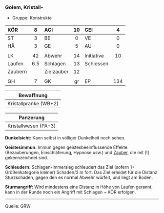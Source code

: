 ### Golem, Kristall-

- Gruppe: Konstrukte

| KÖR     |  8  | AGI        | 10  | GEI        |  4  |
| :------ | :-: | :--------- | :-: | :--------- | :-: |
| ST      |  3  | BE         |  0  | VE         |  0  |
| HÄ      |  3  | GE         |  5  | AU         |  0  |
|         |     |            |     |            |     |
| LK      | 42  | Abwehr     | 14  | Initiative | 10  |
| Laufen  | 6.5 | Schlagen   | 13  | Schiessen  |     |
| Zaubern |     | Zielzauber | 12  |            |     |
|         |     |            |     |            |     |
| GH      |  7  | GK         | gr  | EP         | 134 |

|      Bewaffnung       |
| :-------------------: |
| Kristallpranke (WB+2) |

|      Panzerung       |
| :------------------: |
| Kristallwesen (PA+3) |

**Dunkelsicht:** Kann selbst in völliger Dunkelheit noch sehen.

**Geistesimmun:** Immun gegen geistesbeeinflussende Effekte (Bezauberungen, Einschläferung, Hypnose usw.) und [Zauber](../../fanwerk/zauber/zauber.md), die mit [!] gekennzeichnet sind.

**Schleudern:** Schlagen-Immersieg schleudert das Ziel (sofern 1+ Größenkategorie kleiner) Schaden/3 m fort. Das Ziel erleidet für die Distanz Sturzschaden, gegen den es normal Abwehr würfelt, und liegt am Boden.

**Sturmangriff:** Wird mindestens eine Distanz in Höhe von Laufen gerannt, kann in der Runde noch ein Angriff mit Schlagen + KÖR erfolgen.

---

Quelle: GRW
